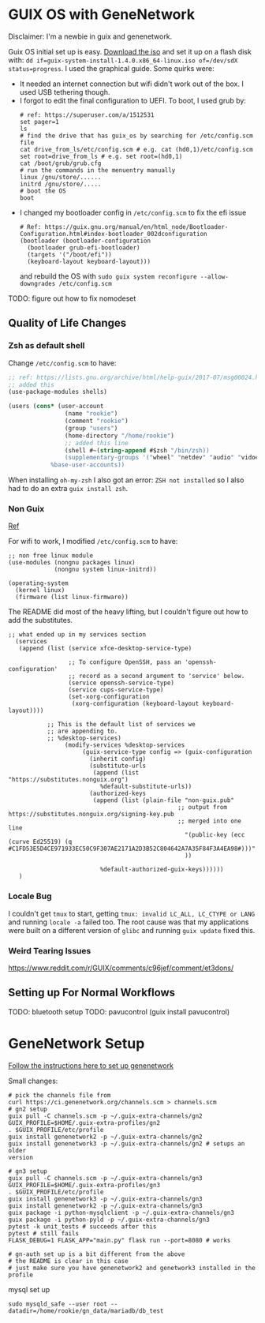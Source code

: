 # GUIX OS with GeneNetwork

Disclaimer: I'm a newbie in guix and genenetwork.

Guix OS initial set up is easy. [Download the
iso](https://guix.gnu.org/download/) and set it up on a flash disk with: 
`dd if=guix-system-install-1.4.0.x86_64-linux.iso of=/dev/sdX status=progress`.
I used the graphical guide. Some quirks were:

- It needed an internet connection but wifi didn't work out of the box. I used
  USB tethering though.
- I forgot to edit the final configuration to UEFI. To boot, I used grub by:
  ```
  # ref: https://superuser.com/a/1512531
  set pager=1
  ls
  # find the drive that has guix_os by searching for /etc/config.scm file
  cat drive_from_ls/etc/config.scm # e.g. cat (hd0,1)/etc/config.scm
  set root=drive_from_ls # e.g. set root=(hd0,1)
  cat /boot/grub/grub.cfg
  # run the commands in the menuentry manually
  linux /gnu/store/......
  initrd /gnu/store/.....
  # boot the OS
  boot
  ```
- I changed my bootloader config in `/etc/config.scm` to fix the efi issue
  ```
  # Ref: https://guix.gnu.org/manual/en/html_node/Bootloader-Configuration.html#index-bootloader_002dconfiguration
  (bootloader (bootloader-configuration
    (bootloader grub-efi-bootloader)
    (targets '("/boot/efi"))
    (keyboard-layout keyboard-layout)))
  ```
  and rebuild the OS with `sudo guix system reconfigure --allow-downgrades /etc/config.scm`

TODO: figure out how to fix nomodeset


## Quality of Life Changes

### Zsh as default shell

Change `/etc/config.scm` to have:

```guile
;; ref: https://lists.gnu.org/archive/html/help-guix/2017-07/msg00024.html
;; added this
(use-package-modules shells)

(users (cons* (user-account
                (name "rookie")
                (comment "rookie")
                (group "users")
                (home-directory "/home/rookie")
                ;; added this line
                (shell #~(string-append #$zsh "/bin/zsh))
                (supplementary-groups '("wheel" "netdev" "audio" "vidoe")))
            %base-user-accounts))
```

When installing `oh-my-zsh` I also got an error: `ZSH not installed` so I also
had to do an extra `guix install zsh`.

### Non Guix
[Ref](https://gitlab.com/nonguix/nonguix)

For wifi to work, I modified `/etc/config.scm` to have:

```
;; non free linux module
(use-modules (nongnu packages linux)
             (nongnu system linux-initrd))

(operating-system
  (kernel linux)
  (firmware (list linux-firmware))
```

The README did most of the heavy lifting, but I couldn't figure out how to add the substitutes.

```
;; what ended up in my services section
  (services
   (append (list (service xfce-desktop-service-type)

                 ;; To configure OpenSSH, pass an 'openssh-configuration'
                 ;; record as a second argument to 'service' below.
                 (service openssh-service-type)
                 (service cups-service-type)
                 (set-xorg-configuration
                  (xorg-configuration (keyboard-layout keyboard-layout))))

           ;; This is the default list of services we
           ;; are appending to.
           ;; %desktop-services)
                (modify-services %desktop-services
                     (guix-service-type config => (guix-configuration
                       (inherit config)
                       (substitute-urls
                        (append (list "https://substitutes.nonguix.org")
                          %default-substitute-urls))
                       (authorized-keys
                        (append (list (plain-file "non-guix.pub"
                                                ;; output from https://substitutes.nonguix.org/signing-key.pub
                                                ;; merged into one line
                                                  "(public-key (ecc (curve Ed25519) (q #C1FD53E5D4CE971933EC50C9F307AE2171A2D3B52C804642A7A35F84F3A4EA98#)))"
                                                  ))

                          %default-authorized-guix-keys))))))
   )

```

### Locale Bug

I couldn't get `tmux` to start, getting `tmux: invalid LC_ALL, LC_CTYPE or LANG`
and running `locale -a` failed too. The root cause was that my applications were
built on a different version of `glibc` and running `guix update` fixed this.

### Weird Tearing Issues
https://www.reddit.com/r/GUIX/comments/c96jef/comment/et3dons/

## Setting up For Normal Workflows

TODO: bluetooth setup
TODO: pavucontrol (guix install pavucontrol)

# GeneNetwork Setup
[Follow the instructions here to set up genenetwork](https://issues.genenetwork.org/topics/guix/guix-profiles)

Small changes:

```
# pick the channels file from 
curl https://ci.genenetwork.org/channels.scm > channels.scm
# gn2 setup
guix pull -C channels.scm -p ~/.guix-extra-channels/gn2
GUIX_PROFILE=$HOME/.guix-extra-profiles/gn2
. $GUIX_PROFILE/etc/profile
guix install genenetwork2 -p ~/.guix-extra-channels/gn2
guix install genenetwork3 -p ~/.guix-extra-channels/gn2 # setups an older
version

# gn3 setup
guix pull -C channels.scm -p ~/.guix-extra-channels/gn3
GUIX_PROFILE=$HOME/.guix-extra-profiles/gn3
. $GUIX_PROFILE/etc/profile
guix install genenetwork3 -p ~/.guix-extra-channels/gn3
guix install genenetwork2 -p ~/.guix-extra-channels/gn3
guix package -i python-mysqlclient -p ~/.guix-extra-channels/gn3
guix package -i python-pyld -p ~/.guix-extra-channels/gn3
pytest -k unit_tests # succeeds after this
pytest # still fails
FLASK_DEBUG=1 FLASK_APP="main.py" flask run --port=8080 # works

# gn-auth set up is a bit different from the above
# the README is clear in this case
# just make sure you have genenetwork2 and genetwork3 installed in the profile
```

mysql set up
```
sudo mysqld_safe --user root --datadir=/home/rookie/gn_data/mariadb/db_test
```
